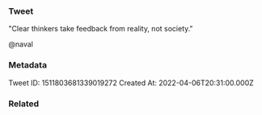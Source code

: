 ### Tweet
"Clear thinkers take feedback from reality, not society."

@naval

### Metadata
Tweet ID: 1511803681339019272
Created At: 2022-04-06T20:31:00.000Z

### Related

